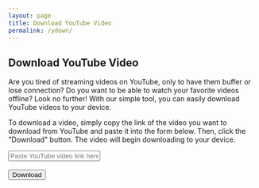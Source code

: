 ```yaml
---
layout: page
title: Download YouTube Video
permalink: /ydown/
---
```

## Download YouTube Video
Are you tired of streaming videos on YouTube, only to have them buffer or lose connection? Do you want to be able to watch your favorite videos offline? Look no further! With our simple tool, you can easily download YouTube videos to your device.

To download a video, simply copy the link of the video you want to download from YouTube and paste it into the form below. Then, click the "Download" button. The video will begin downloading to your device.

<form>
  <input type="text" placeholder="Paste YouTube video link here">
  <br><br>
  <input type="submit" value="Download">
</form>
